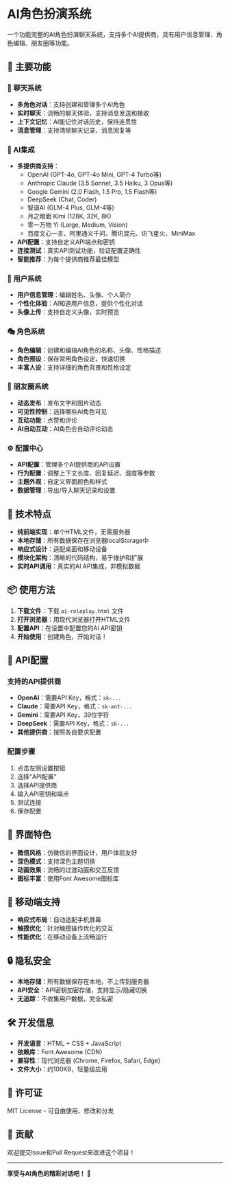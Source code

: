 # AI角色扮演系统

一个功能完整的AI角色扮演聊天系统，支持多个AI提供商，具有用户信息管理、角色编辑、朋友圈等功能。

## 🌟 主要功能

### 💬 聊天系统
- **多角色对话**：支持创建和管理多个AI角色
- **实时聊天**：流畅的聊天体验，支持消息发送和接收
- **上下文记忆**：AI能记住对话历史，保持连贯性
- **消息管理**：支持清除聊天记录、消息回复等

### 🤖 AI集成
- **多提供商支持**：
  - OpenAI (GPT-4o, GPT-4o Mini, GPT-4 Turbo等)
  - Anthropic Claude (3.5 Sonnet, 3.5 Haiku, 3 Opus等)
  - Google Gemini (2.0 Flash, 1.5 Pro, 1.5 Flash等)
  - DeepSeek (Chat, Coder)
  - 智谱AI (GLM-4 Plus, GLM-4等)
  - 月之暗面 Kimi (128K, 32K, 8K)
  - 零一万物 Yi (Large, Medium, Vision)
  - 百度文心一言、阿里通义千问、腾讯混元、讯飞星火、MiniMax
- **API配置**：支持自定义API端点和密钥
- **连接测试**：真实API测试功能，验证配置正确性
- **智能推荐**：为每个提供商推荐最佳模型

### 👤 用户系统
- **用户信息管理**：编辑姓名、头像、个人简介
- **个性化体验**：AI知道用户信息，提供个性化对话
- **头像上传**：支持自定义头像，实时预览

### 🎭 角色系统
- **角色编辑**：创建和编辑AI角色的名称、头像、性格描述
- **角色预设**：保存常用角色设定，快速切换
- **丰富人设**：支持详细的角色背景和性格设定

### 📱 朋友圈系统
- **动态发布**：发布文字和图片动态
- **可见性控制**：选择哪些AI角色可见
- **互动功能**：点赞和评论
- **AI自动互动**：AI角色会自动评论动态

### ⚙️ 配置中心
- **API配置**：管理多个AI提供商的API设置
- **行为配置**：调整上下文长度、回复延迟、温度等参数
- **主题外观**：自定义界面颜色和样式
- **数据管理**：导出/导入聊天记录和设置

## 🚀 技术特点

- **纯前端实现**：单个HTML文件，无需服务器
- **本地存储**：所有数据保存在浏览器localStorage中
- **响应式设计**：适配桌面和移动设备
- **模块化架构**：清晰的代码结构，易于维护和扩展
- **实时API调用**：真实的AI API集成，非模拟数据

## 📦 使用方法

1. **下载文件**：下载 `ai-roleplay.html` 文件
2. **打开浏览器**：用现代浏览器打开HTML文件
3. **配置API**：在设置中配置您的AI API密钥
4. **开始使用**：创建角色，开始对话！

## 🔧 API配置

### 支持的API提供商
- **OpenAI**：需要API Key，格式：`sk-...`
- **Claude**：需要API Key，格式：`sk-ant-...`
- **Gemini**：需要API Key，39位字符
- **DeepSeek**：需要API Key，格式：`sk-...`
- **其他提供商**：按照各自要求配置

### 配置步骤
1. 点击左侧设置按钮
2. 选择"API配置"
3. 选择API提供商
4. 输入API密钥和端点
5. 测试连接
6. 保存配置

## 🎨 界面特色

- **微信风格**：仿微信的界面设计，用户体验友好
- **深色模式**：支持深色主题切换
- **动画效果**：流畅的过渡动画和交互反馈
- **图标丰富**：使用Font Awesome图标库

## 📱 移动端支持

- **响应式布局**：自动适配手机屏幕
- **触摸优化**：针对触摸操作优化的交互
- **性能优化**：在移动设备上流畅运行

## 🔒 隐私安全

- **本地存储**：所有数据保存在本地，不上传到服务器
- **API安全**：API密钥加密存储，支持显示/隐藏切换
- **无追踪**：不收集用户数据，完全私密

## 🛠️ 开发信息

- **开发语言**：HTML + CSS + JavaScript
- **依赖库**：Font Awesome (CDN)
- **兼容性**：现代浏览器 (Chrome, Firefox, Safari, Edge)
- **文件大小**：约100KB，轻量级应用

## 📄 许可证

MIT License - 可自由使用、修改和分发

## 🤝 贡献

欢迎提交Issue和Pull Request来改进这个项目！

---

**享受与AI角色的精彩对话吧！** 🎉
